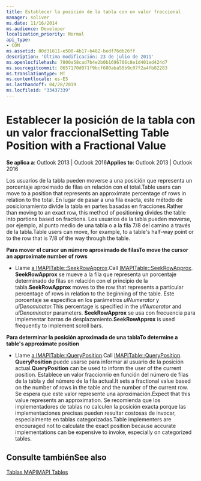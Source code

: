 ```yaml
---
title: Establecer la posición de la tabla con un valor fraccional
manager: soliver
ms.date: 11/16/2014
ms.audience: Developer
localization_priority: Normal
api_type:
- COM
ms.assetid: 80d31611-e508-4b17-b482-bedf76db26ff
description: 'Última modificación: 23 de julio de 2011'
ms.openlocfilehash: 7800a58cad7b4e2b0b1696706c8e1d401ed424d7
ms.sourcegitcommit: 8657170d071f9bcf680aba50b9c07f2a4fb82283
ms.translationtype: MT
ms.contentlocale: es-ES
ms.lasthandoff: 04/28/2019
ms.locfileid: "33437339"
---
```

# <a name="setting-table-position-with-a-fractional-value"></a><span data-ttu-id="a7453-103">Establecer la posición de la tabla con un valor fraccional</span><span class="sxs-lookup"><span data-stu-id="a7453-103">Setting Table Position with a Fractional Value</span></span>

  
  
<span data-ttu-id="a7453-104">**Se aplica a**: Outlook 2013 | Outlook 2016</span><span class="sxs-lookup"><span data-stu-id="a7453-104">**Applies to**: Outlook 2013 | Outlook 2016</span></span> 
  
<span data-ttu-id="a7453-105">Los usuarios de la tabla pueden moverse a una posición que representa un porcentaje aproximado de filas en relación con el total.</span><span class="sxs-lookup"><span data-stu-id="a7453-105">Table users can move to a position that represents an approximate percentage of rows in relation to the total.</span></span> <span data-ttu-id="a7453-106">En lugar de pasar a una fila exacta, este método de posicionamiento divide la tabla en partes basadas en fracciones.</span><span class="sxs-lookup"><span data-stu-id="a7453-106">Rather than moving to an exact row, this method of positioning divides the table into portions based on fractions.</span></span> <span data-ttu-id="a7453-107">Los usuarios de la tabla pueden moverse, por ejemplo, al punto medio de una tabla o a la fila 7/8 del camino a través de la tabla.</span><span class="sxs-lookup"><span data-stu-id="a7453-107">Table users can move, for example, to a table's half-way point or to the row that is 7/8 of the way through the table.</span></span> 
  
 <span data-ttu-id="a7453-108">**Para mover el cursor un número aproximado de filas**</span><span class="sxs-lookup"><span data-stu-id="a7453-108">**To move the cursor an approximate number of rows**</span></span>
  
- <span data-ttu-id="a7453-109">Llame [a IMAPITable::SeekRowApprox](imapitable-seekrowapprox.md).</span><span class="sxs-lookup"><span data-stu-id="a7453-109">Call [IMAPITable::SeekRowApprox](imapitable-seekrowapprox.md).</span></span> <span data-ttu-id="a7453-110">**SeekRowApprox** se mueve a la fila que representa un porcentaje determinado de filas en relación con el principio de la tabla.</span><span class="sxs-lookup"><span data-stu-id="a7453-110">**SeekRowApprox** moves to the row that represents a particular percentage of rows in relation to the beginning of the table.</span></span> <span data-ttu-id="a7453-111">Este porcentaje se especifica en los parámetros _ulNumerator_ y _ulDenominator._</span><span class="sxs-lookup"><span data-stu-id="a7453-111">This percentage is specified in the  _ulNumerator_ and  _ulDenominator_ parameters.</span></span> <span data-ttu-id="a7453-112">**SeekRowApprox** se usa con frecuencia para implementar barras de desplazamiento.</span><span class="sxs-lookup"><span data-stu-id="a7453-112">**SeekRowApprox** is used frequently to implement scroll bars.</span></span> 
    
 <span data-ttu-id="a7453-113">**Para determinar la posición aproximada de una tabla**</span><span class="sxs-lookup"><span data-stu-id="a7453-113">**To determine a table's approximate position**</span></span>
  
- <span data-ttu-id="a7453-114">Llame [a IMAPITable::QueryPosition](imapitable-queryposition.md).</span><span class="sxs-lookup"><span data-stu-id="a7453-114">Call [IMAPITable::QueryPosition](imapitable-queryposition.md).</span></span> <span data-ttu-id="a7453-115">**QueryPosition** puede usarse para informar al usuario de la posición actual.</span><span class="sxs-lookup"><span data-stu-id="a7453-115">**QueryPosition** can be used to inform the user of the current position.</span></span> <span data-ttu-id="a7453-116">Establece un valor fraccionrio en función del número de filas de la tabla y del número de la fila actual.</span><span class="sxs-lookup"><span data-stu-id="a7453-116">It sets a fractional value based on the number of rows in the table and the number of the current row.</span></span> <span data-ttu-id="a7453-117">Se espera que este valor represente una aproximación.</span><span class="sxs-lookup"><span data-stu-id="a7453-117">Expect that this value represents an approximation.</span></span> <span data-ttu-id="a7453-118">Se recomienda que los implementadores de tablas no calculen la posición exacta porque las implementaciones precisas pueden resultar costosas de invocar, especialmente en tablas categorizadas.</span><span class="sxs-lookup"><span data-stu-id="a7453-118">Table implementers are encouraged not to calculate the exact position because accurate implementations can be expensive to invoke, especially on categorized tables.</span></span> 
    
## <a name="see-also"></a><span data-ttu-id="a7453-119">Consulte también</span><span class="sxs-lookup"><span data-stu-id="a7453-119">See also</span></span>



[<span data-ttu-id="a7453-120">Tablas MAPI</span><span class="sxs-lookup"><span data-stu-id="a7453-120">MAPI Tables</span></span>](mapi-tables.md)

